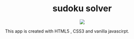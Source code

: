 <span align= 'center'>
  <h1>sudoku solver</></h1>
</span>
  
  <p align="center">
<a alt="MIT License" href="https://kawakawaritsuki.mit-license.org/">
  <img src="https://img.shields.io/badge/license-MIT-blue.svg">
</a>
 </p>

This app is created with HTML5 , CSS3 and vanilla javascirpt.


